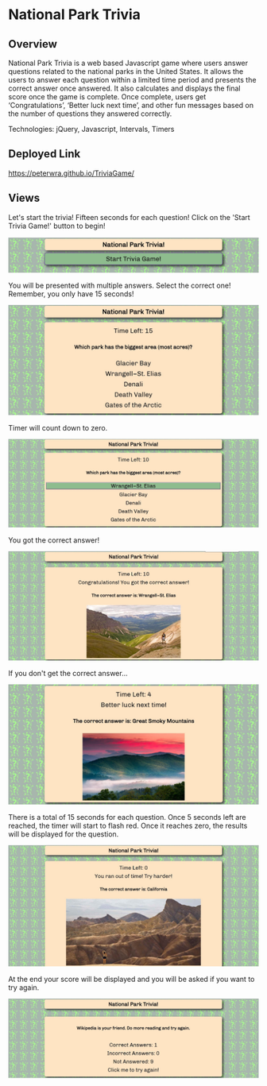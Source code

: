 # National Park Trivia

## Overview
National Park Trivia is a web based Javascript game where users answer questions related to the national parks in the United States. It allows the users to answer each question within a limited time period and presents the correct answer once answered. It also calculates and displays the final score once the game is complete. Once complete, users get ‘Congratulations’, ‘Better luck next time’, and other fun messages based on the number of questions they answered correctly.

Technologies: jQuery, Javascript, Intervals, Timers

## Deployed Link

https://peterwra.github.io/TriviaGame/

## Views

Let's start the trivia! Fifteen seconds for each question! Click on the 'Start Trivia Game!' button to begin!

![Picture One](./assets/images/Readme/picture_01.jpg)

You will be presented with multiple answers. Select the correct one! Remember, you only have 15 seconds!

![Picture two](./assets/images/Readme/picture_02.jpg)

Timer will count down to zero.

![Picture three](./assets/images/Readme/picture_03.jpg)

You got the correct answer!

![Picture four](./assets/images/Readme/picture_04.jpg)

If you don't get the correct answer...

![Picture 5](./assets/images/Readme/picture_05.jpg)

There is a total of 15 seconds for each question. Once 5 seconds left are reached, the timer will start to flash red. Once it reaches zero, the results will be displayed for the question.

![Picture 6](./assets/images/Readme/picture_06.jpg)

At the end your score will be displayed and you will be asked if you want to try again.

![Picture 7](./assets/images/Readme/picture_07.jpg)